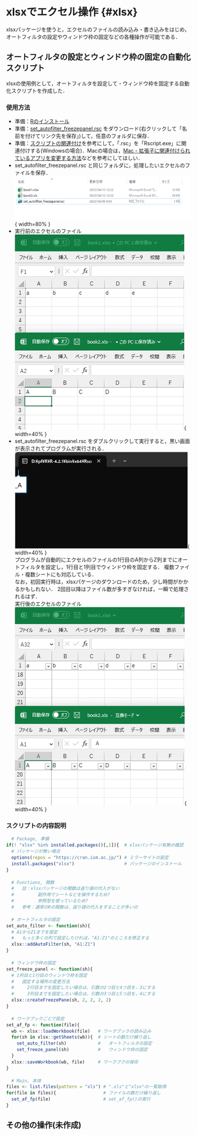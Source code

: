 # xlsxでエクセル操作 {#xlsx}

xlsxパッケージを使うと，エクセルのファイルの読み込み・書き込みをはじめ，
オートフィルタの設定やウィンドウ枠の固定などの各種操作が可能である．


## オートフィルタの設定とウィンドウ枠の固定の自動化スクリプト

xlsxの使用例として，オートフィルタを設定して・ウィンドウ枠を固定する自動化スクリプトを作成した．

### 使用方法   
- 準備：<a href="https://matutosi.github.io/retc/install.html">Rのインストール</a>    
- 準備：<a href="https://gist.githubusercontent.com/matutosi/fe217c7ed934dd242d6798aca846d902/raw/c7b93586db398f801d469bd98a9e764a04a4a8e2/set_autofilter_freezepanel.rsc" download>set_autofilter_freezepanel.rsc</a>
をダウンロード(右クリックして「名前を付けてリンク先を保存」)して，任意のフォルダに保存．   
- 準備：<a href="https://matutosi.github.io/retc/assoc.html">スクリプトの関連付け</a>を参考にして，「.rsc」を「Rscript.exe」に関連付けする(Windowsの場合)．Macの場合は，<a href="https://pc-karuma.net/mac-extension-related-app-change/">Mac - 拡張子に関連付けられているアプリを変更する方法</a>などを参考にしてほしい．   
- set_autofilter_freezepanel.rsc と同じフォルダに，処理したいエクセルのファイルを保存．   
![](img/set_autofilter_freezepanel01.png){ width=80% }    
- 実行前のエクセルのファイル   
![](img/set_autofilter_freezepanel02.png){ width=40% }    
- set_autofilter_freezepanel.rsc をダブルクリックして実行すると，黒い画面が表示されてプログラムが実行される．   
![](img/set_autofilter_freezepanel03.png){ width=40% }   
プログラムが自動的にエクセルのファイルの1行目のA列からZ列までにオートフィルタを設定し，1行目と1列目でウィンドウ枠を固定する．
複数ファイル・複数シートにも対応している．   
なお，初回実行時は，xlsxパケージのダウンロードのため，少し時間がかかるかもしれない．
2回目以降はファイル数が多すぎなければ，一瞬で処理されるはず．   
実行後のエクセルのファイル   
![](img/set_autofilter_freezepanel04.png){ width=40% }   

### スクリプトの内容説明   


```r
  # Package, 準備
if(! "xlsx" %in% installed.packages()[,1]){  # xlsxパッケージ有無の確認
  # パッケージが無い場合
  options(repos = "https://cran.ism.ac.jp/") # ミラーサイトの設定
  install.packages("xlsx")                   # パッケージのインストール
}

  # Functions, 関数
  #   註：xlsxパッケージの関数は返り値の代入がない
  #         副作用でシートなどを操作するため?
  #         参照型を使っているため?
  #   参考：通常のRの関数は，返り値の代入をすることが多いの

  # オートフィルタの設定
set_auto_filter <- function(sh){
  # A1からZ1までを設定
  #   もっと多くの列で設定したければ，"A1:Z1"のところを修正する
  xlsx::addAutoFilter(sh, "A1:Z1")
}

  # ウィンドウ枠の固定
set_freeze_panel <- function(sh){
  # 1列目と1行目のウィンドウ枠を固定
  #   固定する場所の変更方法
  #     2行目までを固定したい場合は，引数の2つ目と4つ目を，3にする
  #     3列目までを固定したい場合は，引数の3つ目と5つ目を，4にする
  xlsx::createFreezePane(sh, 2, 2, 2, 2)
}

  # ワークブックごとで設定
set_af_fp <- function(file){
  wb <- xlsx::loadWorkbook(file)   # ワークブックの読み込み
  for(sh in xlsx::getSheets(wb)){  # シートの数だけ繰り返し
    set_auto_filter(sh)            #   オートフィルタの設定
    set_freeze_panel(sh)           #   ウィンドウ枠の固定
  }
  xlsx::saveWorkbook(wb, file)     # ワークブクの保存
}

  # Main, 本体
files <- list.files(pattern = "xls") # ".xls"と"xlsx"の一覧取得
for(file in files){                  # ファイルの数だけ繰り返し
  set_af_fp(file)                    # set_af_fp()の実行
}
```


## その他の操作(未作成)


